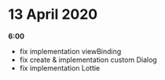 # 13 April 2020

**6:00**
* fix implementation viewBinding
* fix create & implementation custom Dialog
* fix implementation Lottie
